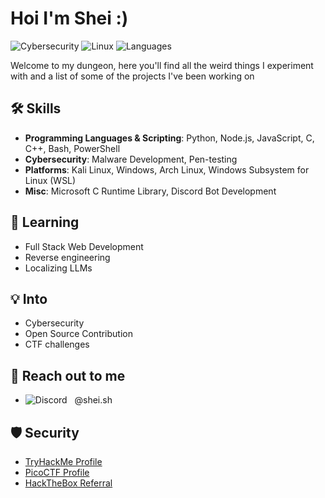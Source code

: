 # Hoi I'm Shei :)

![Cybersecurity](https://img.shields.io/badge/Cybersecurity-Expert-brightgreen.svg) 
![Linux](https://img.shields.io/badge/Linux-Mint%20%7C%20Arch%20%7C%20Kali%20%7C%20WSL-blue.svg) 
![Languages](https://img.shields.io/badge/Languages-Python%20%7C%20Node.js%20%7C%20JS%20%7C%20C%20%7C%20C++-yellow.svg)

Welcome to my dungeon, here you'll find all the weird things I experiment with and a list of some of the projects I've been working on 

## 🛠️ Skills 

- **Programming Languages & Scripting**: Python, Node.js, JavaScript, C, C++, Bash, PowerShell
- **Cybersecurity**: Malware Development, Pen-testing 
- **Platforms**: Kali Linux, Windows, Arch Linux, Windows Subsystem for Linux (WSL)
- **Misc**: Microsoft C Runtime Library, Discord Bot Development


## 🌱 Learning
- Full Stack Web Development 
- Reverse engineering 
- Localizing LLMs 

## 💡 Into

- Cybersecurity
- Open Source Contribution
- CTF challenges

  
## 🤝 Reach out to me 
- ![Discord](https://img.shields.io/badge/Discord-7289DA?logo=discord&logoColor=white)
  @shei.sh


## 🛡️ Security

- [TryHackMe Profile](https://tryhackme.com/p/shei.bat)
- [PicoCTF Profile](https://play.picoctf.org/users/shei_bat)
- [HackTheBox Referral](https://referral.hackthebox.com/mz8rf9A)

